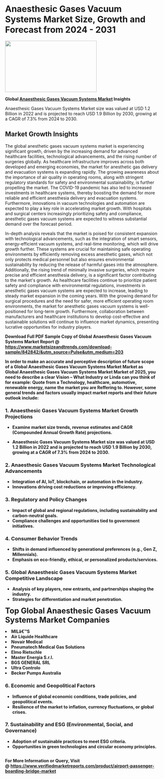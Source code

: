 <H1>Anaesthesic Gases Vacuum Systems Market Size, Growth and Forecast from 2024 - 2031</H1><img class="aligncenter size-medium wp-image-584254" src="https://thirdeyenews.in/wp-content/uploads/2024/09/Global-Market-Research-300x168.jpeg" alt="" width="300" height="168" /><p><strong>Global&nbsp;<a href="https://www.marketsizeandtrends.com/download-sample/842842/&amp;utm_source=Pulse&amp;utm_medium=203">Anaesthesic Gases Vacuum Systems Market</a> Insights</strong></p><p>Anaesthesic Gases Vacuum Systems Market size was valued at USD 1.2 Billion in 2022 and is projected to reach USD 1.9 Billion by 2030, growing at a CAGR of 7.3% from 2024 to 2030.</p><p><h2>Market Growth Insights</h2> <p>The global anesthetic gases vacuum systems market is experiencing significant growth, driven by the increasing demand for advanced healthcare facilities, technological advancements, and the rising number of surgeries globally. As healthcare infrastructure improves across both developed and emerging economies, the market for anesthetic gas delivery and evacuation systems is expanding rapidly. The growing awareness about the importance of air quality in operating rooms, along with stringent regulatory standards for safety and environmental sustainability, is further propelling the market. The COVID-19 pandemic has also led to increased investments in healthcare systems, thereby boosting the demand for more reliable and efficient anesthesia delivery and evacuation systems. Furthermore, innovations in vacuum technologies and automation are expected to play a key role in accelerating market growth. With hospitals and surgical centers increasingly prioritizing safety and compliance, anesthetic gases vacuum systems are expected to witness substantial demand over the forecast period.</p> <p><strong></strong></p> <p>In-depth analysis reveals that the market is poised for consistent expansion with technological advancements, such as the integration of smart sensors, energy-efficient vacuum systems, and real-time monitoring, which will drive growth further. These systems are crucial for maintaining safe operating environments by efficiently removing excess anesthetic gases, which not only protects medical personnel but also ensures environmental sustainability by reducing the release of harmful gases into the atmosphere. Additionally, the rising trend of minimally invasive surgeries, which require precise and efficient anesthesia delivery, is a significant factor contributing to the market's growth. As healthcare facilities continue to prioritize patient safety and compliance with environmental regulations, investments in anesthetic gases vacuum systems are expected to increase, leading to steady market expansion in the coming years. With the growing demand for surgical procedures and the need for safer, more efficient operating room environments, the market for anesthetic gases vacuum systems is well-positioned for long-term growth. Furthermore, collaboration between manufacturers and healthcare institutions to develop cost-effective and sustainable solutions will continue to influence market dynamics, presenting lucrative opportunities for industry players.</p> <p><strong></p><p><span class=""><strong>Download Full PDF Sample Copy of Global Anaesthesic Gases Vacuum Systems Market Report</strong> @ <a href="https://www.marketsizeandtrends.com/download-sample/842842/&amp;utm_source=Pulse&amp;utm_medium=203" target="_blank">https://www.marketsizeandtrends.com/download-sample/842842/&amp;utm_source=Pulse&amp;utm_medium=203</a></span></p><p>In order to make an accurate and perceptive description of future scope of a Global&nbsp;Anaesthesic Gases Vacuum Systems Market Market as Global&nbsp;Anaesthesic Gases Vacuum Systems Market Market of 2025, you need to describe a clear Vision &ndash; What Industry or Linda can you think of for example: Quote from a Technology, healthcare, automotive, renewable energy, name the market you are Reffering to. However, some general trends and factors usually impact market reports and their future outlook include:</p><h3>1.&nbsp;<strong>Anaesthesic Gases Vacuum Systems Market Growth Projections</strong></h3><ul><li>Examine market size trends, revenue estimates and CAGR (Compounded Annual Growth Rate) projections.</li><li><p>Anaesthesic Gases Vacuum Systems Market size was valued at USD 1.2 Billion in 2022 and is projected to reach USD 1.9 Billion by 2030, growing at a CAGR of 7.3% from 2024 to 2030.</p></li></ul><h3>2.&nbsp;<strong>Anaesthesic Gases Vacuum Systems Market Technological Advancements</strong></h3><ul><li>Integration of AI, IoT, blockchain, or automation in the industry.</li><li>Innovations driving cost reductions or improving efficiency.</li></ul><h3>3.&nbsp;<strong>Regulatory and Policy Changes</strong></h3><ul><li>Impact of global and regional regulations, including sustainability and carbon-neutral goals.</li><li>Compliance challenges and opportunities tied to government initiatives.</li></ul><h3>4.&nbsp;<strong>Consumer Behavior Trends</strong></h3><ul><li>Shifts in demand influenced by generational preferences (e.g., Gen Z, Millennials).</li><li>Emphasis on eco-friendly, ethical, or personalized products/services.</li></ul><h3>5.&nbsp;<strong>Global Anaesthesic Gases Vacuum Systems Market Competitive Landscape</strong></h3><ul><li>Analysis of key players, new entrants, and partnerships shaping the industry.</li><li>Strategies for differentiation and market penetration.</li></ul><p data-pm-slice="1 1 []"><span style="color: inherit; font-family: inherit; font-size: 25px;">Top Global Anaesthesic Gases Vacuum Systems Market Companies</span></p><div class="" data-test-id=""><p><li>MILâ€™S</li><li> Air Liquide Healthcare</li><li> Novair Medical</li><li> Pneumatech Medical Gas Solutions</li><li> Elmo Rietschle</li><li> Master Energia S.r.l.</li><li> BGS GENERAL SRL</li><li> Ultra Controlo</li><li> Becker Pumps Australia</li></p></div><h3>6.&nbsp;<strong>Economic and Geopolitical Factors</strong></h3><ul><li>Influence of global economic conditions, trade policies, and geopolitical events.</li><li>Resilience of the market to inflation, currency fluctuations, or global crises.</li></ul><h3>7.&nbsp;<strong>Sustainability and ESG (Environmental, Social, and Governance)</strong></h3><ul><li>Adoption of sustainable practices to meet ESG criteria.</li><li>Opportunities in green technologies and circular economy principles.</li></ul><h2><strong style="font-size: 14px;">For More Information or Query, Visit @&nbsp;</strong><a style="background-color: #ffffff; font-size: 14px;" href="https://www.marketsizeandtrends.com/report/anaesthesic-gases-vacuum-systems-market/" target="_blank">https://www.verifiedmarketreports.com/product/airport-passenger-boarding-bridge-market</a></h2>
